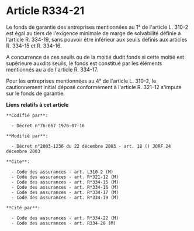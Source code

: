 # Article R334-21

Le fonds de garantie des entreprises mentionnées au 1° de l'article L. 310-2 est égal au tiers de l'exigence minimale de
marge de solvabilité définie à l'article R. 334-19, sans pouvoir être inférieur aux seuils définis aux articles R. 334-15 et
R. 334-16.

A concurrence de ces seuils ou de la moitié dudit fonds si cette moitié est supérieure auxdits seuils, le fonds est constitué
par les éléments mentionnés au a de l'article R. 334-17.

Pour les entreprises mentionnées au 4° de l'article L. 310-2, le cautionnement initial déposé conformément à l'article R.
321-12 s'impute sur le fonds de garantie.

**Liens relatifs à cet article**

	**Codifié par**:

	  - Décret n°76-667 1976-07-16

	**Modifié par**:

	  - Décret n°2003-1236 du 22 décembre 2003 - art. 18 () JORF 24 décembre 2003

	**Cite**:

	  - Code des assurances - art. L310-2 (M)
	  - Code des assurances - art. R*321-12 (M)
	  - Code des assurances - art. R*334-15 (M)
	  - Code des assurances - art. R*334-16 (M)
	  - Code des assurances - art. R*334-17 (M)
	  - Code des assurances - art. R*334-19 (M)

	**Cité par**:

	  - Code des assurances - art. R*334-22 (M)
	  - Code des assurances - art. R334-20 (M)
